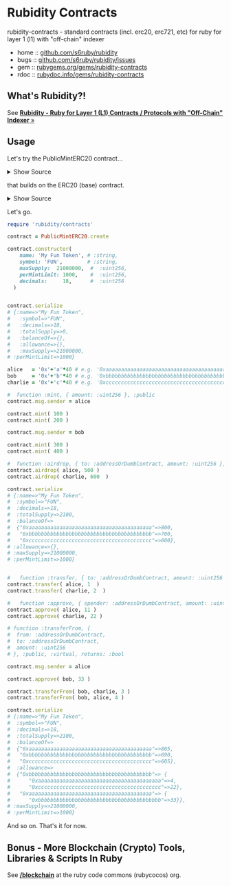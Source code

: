 # Rubidity Contracts

 rubidity-contracts - standard contracts (incl. erc20, erc721, etc) for ruby for layer 1 (l1) with "off-chain" indexer
 
* home  :: [github.com/s6ruby/rubidity](https://github.com/s6ruby/rubidity)
* bugs  :: [github.com/s6ruby/rubidity/issues](https://github.com/s6ruby/rubidity/issues)
* gem   :: [rubygems.org/gems/rubidity-contracts](https://rubygems.org/gems/rubidity-contracts)
* rdoc  :: [rubydoc.info/gems/rubidity-contracts](http://rubydoc.info/gems/rubidity-contracts)



## What's Rubidity?!

See [**Rubidity - Ruby for Layer 1 (L1) Contracts / Protocols with "Off-Chain" Indexer**  »](https://github.com/s6ruby/rubidity)




## Usage

Let's try the PublicMintERC20 contract...

<details>
<summary markdown="1">Show Source</summary>

[contracts/public_mint_erc20.rb](lib/rubidity/contracts/public_mint_erc20.rb):

```ruby
class PublicMintERC20 < ContractImplementation
  is ERC20
  
  uint256 :public, :maxSupply
  uint256 :public, :perMintLimit
  
  constructor(
    name: :string,
    symbol: :string,
    maxSupply: :uint256,
    perMintLimit: :uint256,
    decimals: :uint256
  ) {
    ERC20(name: name, symbol: symbol, decimals: decimals)
    s.maxSupply = maxSupply
    s.perMintLimit = perMintLimit
  }
  
  function :mint, { amount: :uint256 }, :public do
    require(amount > 0, 'Amount must be positive')
    require(amount <= s.perMintLimit, 'Exceeded mint limit')
    
    require(s.totalSupply + amount <= s.maxSupply, 'Exceeded max supply')
    
    _mint(to: msg.sender, amount: amount)
  end
  
  function :airdrop, { to: :addressOrDumbContract, amount: :uint256 }, :public do
    require(amount > 0, 'Amount must be positive')
    require(amount <= s.perMintLimit, 'Exceeded mint limit')
    
    require(s.totalSupply + amount <= s.maxSupply, 'Exceeded max supply')
    
    _mint(to: to, amount: amount)
  end
end
```

</details>

that builds on the ERC20 (base) contract.

<details>
<summary markdown="1">Show Source</summary>

[contracts/erc20.rb](lib/rubidity/contracts/erc20.rb):

```ruby
class ERC20 < ContractImplementation
  pragma :rubidity, "1.0.0"
  
  abstract
  
  event :Transfer, { from: :addressOrDumbContract, to: :addressOrDumbContract, amount: :uint256 }
  event :Approval, { owner: :addressOrDumbContract, spender: :addressOrDumbContract, amount: :uint256 }

  string :public, :name
  string :public, :symbol
  uint256 :public, :decimals
  
  uint256 :public, :totalSupply

  mapping ({ addressOrDumbContract: :uint256 }), :public, :balanceOf
  mapping ({ addressOrDumbContract: mapping(addressOrDumbContract: :uint256) }), :public, :allowance
  
  constructor(name: :string, symbol: :string, decimals: :uint256) {
    s.name = name
    s.symbol = symbol
    s.decimals = decimals
  }

  function :approve, { spender: :addressOrDumbContract, amount: :uint256 }, :public, :virtual, returns: :bool do
    s.allowance[msg.sender][spender] = amount
    
    emit :Approval, owner: msg.sender, spender: spender, amount: amount
    
    return true
  end
  
  function :decreaseAllowanceUntilZero, { spender: :addressOrDumbContract, difference: :uint256 }, :public, :virtual, returns: :bool do
    allowed = s.allowance[msg.sender][spender]
    
    newAllowed = allowed > difference ? allowed - difference : 0
    
    approve(spender: spender, amount: newAllowed)
    
    return true
  end
  
  function :transfer, { to: :addressOrDumbContract, amount: :uint256 }, :public, :virtual, returns: :bool do
    require(s.balanceOf[msg.sender] >= amount, 'Insufficient balance')
    
    s.balanceOf[msg.sender] -= amount
    s.balanceOf[to] += amount

    # emit :Transfer, from: msg.sender, to: to, amount: amount
    
    return true
  end
  
  function :transferFrom, {
    from: :addressOrDumbContract,
    to: :addressOrDumbContract,
    amount: :uint256
  }, :public, :virtual, returns: :bool do
    allowed = s.allowance[from][msg.sender]
    
    require(s.balanceOf[from] >= amount, 'Insufficient balance')
    require(allowed >= amount, 'Insufficient allowance')
    
    s.allowance[from][msg.sender] = allowed - amount
    
    s.balanceOf[from] -= amount
    s.balanceOf[to] += amount
    
    emit :Transfer, from: from, to: to, amount: amount
    
    return true
  end
  
  function :_mint, { to: :addressOrDumbContract, amount: :uint256 }, :internal, :virtual do
    s.totalSupply += amount
    s.balanceOf[to] += amount
    
    # emit :Transfer, from: address(0), to: to, amount: amount
  end
  
  function :_burn, { from: :addressOrDumbContract, amount: :uint256 }, :internal, :virtual do
    s.balanceOf[from] -= amount
    s.totalSupply -= amount
    
    emit :Transfer, from: from, to: address(0), amount: amount
  end
end
```

</details>



Let's go.

``` ruby
require 'rubidity/contracts'

contract = PublicMintERC20.create

contract.constructor(
    name: 'My Fun Token', # :string,
    symbol: 'FUN',        # :string,
    maxSupply:  21000000,  #  :uint256,
    perMintLimit: 1000,    #  :uint256,
    decimals:     18,      #  :uint256
  ) 


contract.serialize
# {:name=>"My Fun Token",
#   :symbol=>"FUN",
#   :decimals=>18,
#   :totalSupply=>0,
#   :balanceOf=>{},
#   :allowance=>{},
#   :maxSupply=>21000000,
# :perMintLimit=>1000}

alice   = '0x'+'a'*40 # e.g. '0xaaaaaaaaaaaaaaaaaaaaaaaaaaaaaaaaaaaaaaaa'
bob     = '0x'+'b'*40 # e.g. '0xbbbbbbbbbbbbbbbbbbbbbbbbbbbbbbbbbbbbbbbb'
charlie = '0x'+'c'*40 # e.g. '0xcccccccccccccccccccccccccccccccccccccccc'

#  function :mint, { amount: :uint256 }, :public  
contract.msg.sender = alice

contract.mint( 100 )
contract.mint( 200 )

contract.msg.sender = bob

contract.mint( 300 )
contract.mint( 400 )

#  function :airdrop, { to: :addressOrDumbContract, amount: :uint256 }, :public
contract.airdrop( alice, 500 )
contract.airdrop( charlie, 600  )

contract.serialize
# {:name=>"My Fun Token",
#  :symbol=>"FUN",
#  :decimals=>18,
#  :totalSupply=>2100,
#  :balanceOf=>
#  {"0xaaaaaaaaaaaaaaaaaaaaaaaaaaaaaaaaaaaaaaaa"=>800,
#   "0xbbbbbbbbbbbbbbbbbbbbbbbbbbbbbbbbbbbbbbbb"=>700,
#   "0xcccccccccccccccccccccccccccccccccccccccc"=>600},
# :allowance=>{},
# :maxSupply=>21000000,
# :perMintLimit=>1000}


#   function :transfer, { to: :addressOrDumbContract, amount: :uint256 }, :public, :virtual, returns: :bool
contract.transfer( alice, 1  )
contract.transfer( charlie, 2  )

#   function :approve, { spender: :addressOrDumbContract, amount: :uint256 }, :public, :virtual, returns: :bool do
contract.approve( alice, 11 )
contract.approve( charlie, 22 )

# function :transferFrom, {
#  from: :addressOrDumbContract,
#  to: :addressOrDumbContract,
#  amount: :uint256
# }, :public, :virtual, returns: :bool

contract.msg.sender = alice

contract.approve( bob, 33 )

contract.transferFrom( bob, charlie, 3 )
contract.transferFrom( bob, alice, 4 )

contract.serialize
# {:name=>"My Fun Token",
#  :symbol=>"FUN",
#  :decimals=>18,
#  :totalSupply=>2100,
#  :balanceOf=> 
#  {"0xaaaaaaaaaaaaaaaaaaaaaaaaaaaaaaaaaaaaaaaa"=>805,
#   "0xbbbbbbbbbbbbbbbbbbbbbbbbbbbbbbbbbbbbbbbb"=>690,
#   "0xcccccccccccccccccccccccccccccccccccccccc"=>605},
#  :allowance=>
#  {"0xbbbbbbbbbbbbbbbbbbbbbbbbbbbbbbbbbbbbbbbb"=> {
#      "0xaaaaaaaaaaaaaaaaaaaaaaaaaaaaaaaaaaaaaaaa"=>4, 
#      "0xcccccccccccccccccccccccccccccccccccccccc"=>22},
#   "0xaaaaaaaaaaaaaaaaaaaaaaaaaaaaaaaaaaaaaaaa"=> {
#      "0xbbbbbbbbbbbbbbbbbbbbbbbbbbbbbbbbbbbbbbbb"=>33}},
# :maxSupply=>21000000,
# :perMintLimit=>1000}
```

And so on. That's it for now.



## Bonus - More Blockchain (Crypto) Tools, Libraries & Scripts In Ruby

See [**/blockchain**](https://github.com/rubycocos/blockchain) 
at the ruby code commons (rubycocos) org.

